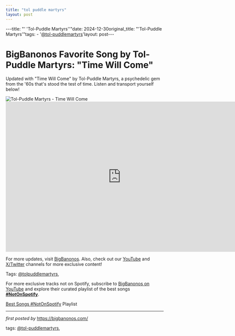 ```yaml
---
title: "tol puddle martyrs"
layout: post
---
```

---title: "' 'Tol-Puddle Martyrs''"date: 2024-12-30original_title: "'Tol-Puddle Martyrs'"tags:  - '[@tol-puddlemartyrs](/tags/tol-puddlemartyrs/)'layout: post---<!-- Title of the Post --><h1 >BigBanonos Favorite Song by Tol-Puddle Martyrs: "Time Will Come"</h1> <!-- Introductory Text --><p >Updated with "Time Will Come" by Tol-Puddle Martyrs, a psychedelic gem from the '60s that's stood the test of time. Listen and transport yourself below!</p> <!-- Featured Image --><div > <img src="https://i1.sndcdn.com/artworks-000151167384-aeud6p-t500x500.jpg" alt="Tol-Puddle Martyrs - Time Will Come" /></div> <!-- YouTube Video Embed --><div > <iframe width="733" height="480" src="https://www.youtube.com/embed/MtUJkihHkko" title="Tol-Puddle Martyrs - Time Will Come" frameborder="0" allow="accelerometer; autoplay; clipboard-write; encrypted-media; gyroscope; picture-in-picture; web-share" referrerpolicy="strict-origin-when-cross-origin" allowfullscreen></iframe></div> <!-- Footer Links --><div > <p>For more updates, visit <a href="https://bigbanonos.com/" target="_blank">BigBanonos</a>. Also, check out our <a href="https://www.youtube.com/[@BigBanonos](/tags/BigBanonos/)" target="_blank">YouTube</a> and <a href="https://x.com/bigbanonos" target="_blank">X/Twitter</a> channels for more exclusive content!</p></div> <!-- Tags --><p >Tags: [@tolpuddlemartyrs](/tags/tolpuddlemartyrs/),</p><!--Subscribe and Playlist Links--><div>    <p>For more exclusive tracks not on Spotify, subscribe to <a href="https://www.youtube.com/[@BigBanonos](/tags/BigBanonos/)" target="_blank">BigBanonos on YouTube</a> and explore their curated playlist of the best songs <strong>[#NotOnSpotify](/tags/NotOnSpotify/)</strong>.</p>    <p><a href="https://www.youtube.com/playlist?list=PLtuNtuTatqI0kFahUCbtbfenC_ET5O_tr" target="_blank">Best Songs [#NotOnSpotify](/tags/NotOnSpotify/) Playlist<br /></a></p></div><hr /><p><em>first posted by</em> <a href="https://bigbanonos.com/" rel="noopener" target="_new">https://bigbanonos.com/</a></p><p>tags: [@tol-puddlemartyrs](/tags/tol-puddlemartyrs/),</p>